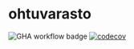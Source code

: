 # ohtuvarasto
![GHA workflow badge](https://github.com/Vellemu/ohtuvarasto/workflows/CI/badge.svg)
[![codecov](https://codecov.io/gh/Vellemu/ohtuvarasto/graph/badge.svg?token=1WXEB0WBLI)](https://codecov.io/gh/Vellemu/ohtuvarasto)
